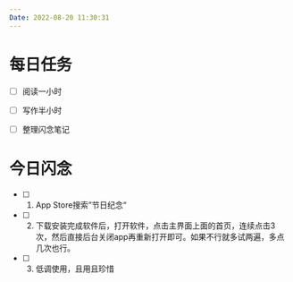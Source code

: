 ```yaml
---
Date: 2022-08-20 11:30:31
---
```


# 每日任务
- [ ] 阅读一小时
- [ ] 写作半小时
- [ ] 整理闪念笔记


# 今日闪念
- [ ] 1. App Store搜索”节日纪念“
- [ ] 2. 下载安装完成软件后，打开软件，点击主界面上面的首页，连续点击3次，然后直接后台关闭app再重新打开即可。如果不行就多试两遍，多点几次也行。  
- [ ] 3. 低调使用，且用且珍惜




